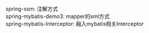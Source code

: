 spring-ssm: 注解方式
<br/>spring-mybatis-demo3: mapper的xml方式
<br/>spring-mybatis-Interceptor: 融入mybatis相关Interceptor